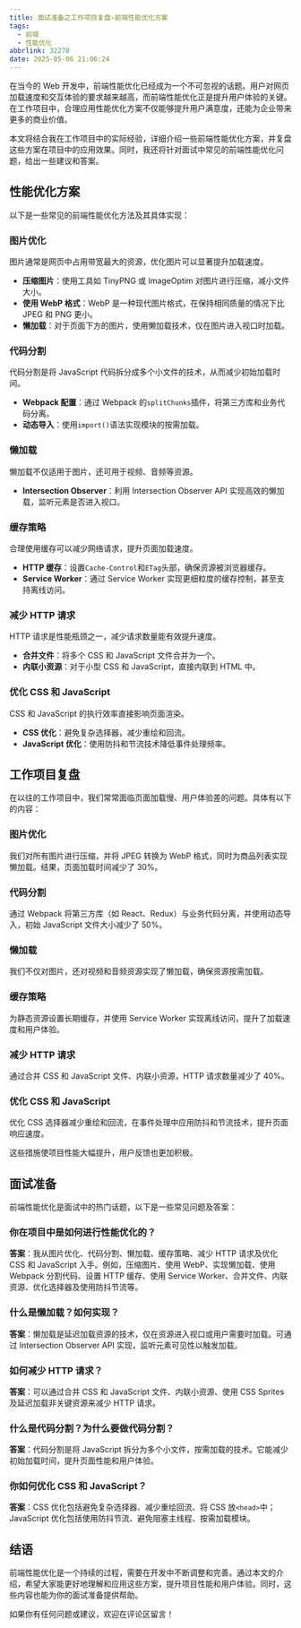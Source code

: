 ```yaml
---
title: 面试准备之工作项目复盘-前端性能优化方案
tags:
  - 前端
  - 性能优化
abbrlink: 32278
date: 2025-05-06 21:06:24
---
```


在当今的 Web 开发中，前端性能优化已经成为一个不可忽视的话题。用户对网页加载速度和交互体验的要求越来越高，而前端性能优化正是提升用户体验的关键。在工作项目中，合理应用性能优化方案不仅能够提升用户满意度，还能为企业带来更多的商业价值。

本文将结合我在工作项目中的实际经验，详细介绍一些前端性能优化方案，并复盘这些方案在项目中的应用效果。同时，我还将针对面试中常见的前端性能优化问题，给出一些建议和答案。

## 性能优化方案

以下是一些常见的前端性能优化方法及其具体实现：

### 图片优化

图片通常是网页中占用带宽最大的资源，优化图片可以显著提升加载速度。

- **压缩图片**：使用工具如 TinyPNG 或 ImageOptim 对图片进行压缩，减小文件大小。
- **使用 WebP 格式**：WebP 是一种现代图片格式，在保持相同质量的情况下比 JPEG 和 PNG 更小。
- **懒加载**：对于页面下方的图片，使用懒加载技术，仅在图片进入视口时加载。

### 代码分割

代码分割是将 JavaScript 代码拆分成多个小文件的技术，从而减少初始加载时间。

- **Webpack 配置**：通过 Webpack 的`splitChunks`插件，将第三方库和业务代码分离。
- **动态导入**：使用`import()`语法实现模块的按需加载。

### 懒加载

懒加载不仅适用于图片，还可用于视频、音频等资源。

- **Intersection Observer**：利用 Intersection Observer API 实现高效的懒加载，监听元素是否进入视口。

### 缓存策略

合理使用缓存可以减少网络请求，提升页面加载速度。

- **HTTP 缓存**：设置`Cache-Control`和`ETag`头部，确保资源被浏览器缓存。
- **Service Worker**：通过 Service Worker 实现更细粒度的缓存控制，甚至支持离线访问。

### 减少 HTTP 请求

HTTP 请求是性能瓶颈之一，减少请求数量能有效提升速度。

- **合并文件**：将多个 CSS 和 JavaScript 文件合并为一个。
- **内联小资源**：对于小型 CSS 和 JavaScript，直接内联到 HTML 中。

### 优化 CSS 和 JavaScript

CSS 和 JavaScript 的执行效率直接影响页面渲染。

- **CSS 优化**：避免复杂选择器，减少重绘和回流。
- **JavaScript 优化**：使用防抖和节流技术降低事件处理频率。

## 工作项目复盘

在以往的工作项目中，我们常常面临页面加载慢、用户体验差的问题。具体有以下的内容：

### 图片优化

我们对所有图片进行压缩，并将 JPEG 转换为 WebP 格式，同时为商品列表实现懒加载。结果，页面加载时间减少了 30%。

### 代码分割

通过 Webpack 将第三方库（如 React、Redux）与业务代码分离，并使用动态导入，初始 JavaScript 文件大小减少了 50%。

### 懒加载

我们不仅对图片，还对视频和音频资源实现了懒加载，确保资源按需加载。

### 缓存策略

为静态资源设置长期缓存，并使用 Service Worker 实现离线访问，提升了加载速度和用户体验。

### 减少 HTTP 请求

通过合并 CSS 和 JavaScript 文件、内联小资源，HTTP 请求数量减少了 40%。

### 优化 CSS 和 JavaScript

优化 CSS 选择器减少重绘和回流，在事件处理中应用防抖和节流技术，提升页面响应速度。

这些措施使项目性能大幅提升，用户反馈也更加积极。

## 面试准备

前端性能优化是面试中的热门话题，以下是一些常见问题及答案：

### 你在项目中是如何进行性能优化的？

**答案**：我从图片优化、代码分割、懒加载、缓存策略、减少 HTTP 请求及优化 CSS 和 JavaScript 入手。例如，压缩图片、使用 WebP、实现懒加载、使用 Webpack 分割代码、设置 HTTP 缓存、使用 Service Worker、合并文件、内联资源、优化选择器及使用防抖节流等。

### 什么是懒加载？如何实现？

**答案**：懒加载是延迟加载资源的技术，仅在资源进入视口或用户需要时加载。可通过 Intersection Observer API 实现，监听元素可见性以触发加载。

### 如何减少 HTTP 请求？

**答案**：可以通过合并 CSS 和 JavaScript 文件、内联小资源、使用 CSS Sprites 及延迟加载非关键资源来减少 HTTP 请求。

### 什么是代码分割？为什么要做代码分割？

**答案**：代码分割是将 JavaScript 拆分为多个小文件，按需加载的技术。它能减少初始加载时间，提升页面性能和用户体验。

### 你如何优化 CSS 和 JavaScript？

**答案**：CSS 优化包括避免复杂选择器、减少重绘回流、将 CSS 放`<head>`中；JavaScript 优化包括使用防抖节流、避免阻塞主线程、按需加载模块。

## 结语

前端性能优化是一个持续的过程，需要在开发中不断调整和完善。通过本文的介绍，希望大家能更好地理解和应用这些方案，提升项目性能和用户体验。同时，这些内容也能为你的面试准备提供帮助。

如果你有任何问题或建议，欢迎在评论区留言！
